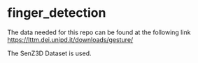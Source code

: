 # finger_detection

The data needed for this repo can be found at the following link
https://lttm.dei.unipd.it/downloads/gesture/

The SenZ3D Dataset is used.
